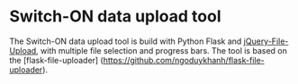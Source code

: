 Switch-ON data upload tool
===================

The Switch-ON data upload tool is build with Python Flask and [jQuery-File-Upload](https://github.com/blueimp/jQuery-File-Upload/), with multiple file selection and progress bars. The tool is based on the [flask-file-uploader] (https://github.com/ngoduykhanh/flask-file-uploader).

